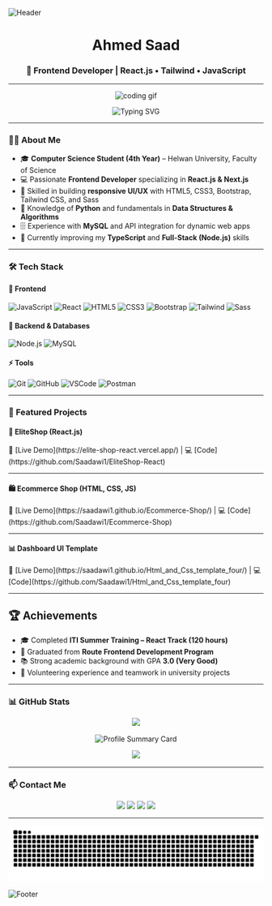 ![Header](https://capsule-render.vercel.app/api?type=waving&color=gradient&height=100&section=header)

<h1 align="center"><b>Ahmed Saad</b></h1>
<h3 align="center">🚀 Frontend Developer | React.js • Tailwind • JavaScript</h3>

---

<p align="center">
  <img src="https://media.giphy.com/media/LMcB8XospGZO8UQq87/giphy.gif" width="500" alt="coding gif"/>
</p>

<p align="center">
  <img src="https://readme-typing-svg.demolab.com?font=Fira+Code&weight=500&size=22&pause=1000&color=00C2FF&center=true&vCenter=true&width=500&lines=Frontend+Developer;React.js+Specialist;Tailwind+%26+Sass+Styling;Clean+Code+Enthusiast" alt="Typing SVG" />
</p>

---

### 👨‍💻 About Me
- 🎓 **Computer Science Student (4th Year)** – Helwan University, Faculty of Science  
- 💻 Passionate **Frontend Developer** specializing in **React.js & Next.js**  
- 🎨 Skilled in building **responsive UI/UX** with HTML5, CSS3, Bootstrap, Tailwind CSS, and Sass  
- 🐍 Knowledge of **Python** and fundamentals in **Data Structures & Algorithms**  
- 🗄️ Experience with **MySQL** and API integration for dynamic web apps  
- 🌱 Currently improving my **TypeScript** and **Full-Stack (Node.js)** skills  

---

### 🛠️ Tech Stack

#### 🚀 Frontend
![JavaScript](https://img.shields.io/badge/-JavaScript-F7DF1E?style=flat&logo=javascript&logoColor=black)
![React](https://img.shields.io/badge/-React-61DAFB?style=flat&logo=react&logoColor=black)
![HTML5](https://img.shields.io/badge/-HTML5-E34F26?style=flat&logo=html5&logoColor=white)
![CSS3](https://img.shields.io/badge/-CSS3-1572B6?style=flat&logo=css3&logoColor=white)
![Bootstrap](https://img.shields.io/badge/-Bootstrap-7952B3?style=flat&logo=bootstrap&logoColor=white)
![Tailwind](https://img.shields.io/badge/-TailwindCSS-06B6D4?style=flat&logo=tailwindcss&logoColor=white)
![Sass](https://img.shields.io/badge/-Sass-CC6699?style=flat&logo=sass&logoColor=white)

#### 🔧 Backend & Databases
![Node.js](https://img.shields.io/badge/-Node.js-339933?style=flat&logo=node.js&logoColor=white)
![MySQL](https://img.shields.io/badge/-MySQL-4479A1?style=flat&logo=mysql&logoColor=white)

#### ⚡ Tools
![Git](https://img.shields.io/badge/-Git-F05032?style=flat&logo=git&logoColor=white)
![GitHub](https://img.shields.io/badge/-GitHub-181717?style=flat&logo=github&logoColor=white)
![VSCode](https://img.shields.io/badge/-VSCode-007ACC?style=flat&logo=visualstudiocode&logoColor=white)
![Postman](https://img.shields.io/badge/-Postman-FF6C37?style=flat&logo=postman&logoColor=white)

---

### 💼 Featured Projects

#### 🛒 EliteShop (React.js)
<p align="center">
  <a href="https://elite-shop-react.vercel.app/">
  </a>
</p>
🔗 [Live Demo](https://elite-shop-react.vercel.app/) | 💻 [Code](https://github.com/Saadawi1/EliteShop-React)

---

#### 🛍️ Ecommerce Shop (HTML, CSS, JS)
<p align="center">
  <a href="https://saadawi1.github.io/Ecommerce-Shop/">
  </a>
</p>
🔗 [Live Demo](https://saadawi1.github.io/Ecommerce-Shop/) | 💻 [Code](https://github.com/Saadawi1/Ecommerce-Shop)

---

#### 📊 Dashboard UI Template
<p align="center">
  <a href="https://saadawi1.github.io/Html_and_Css_template_four/">
  </a>
</p>
🔗 [Live Demo](https://saadawi1.github.io/Html_and_Css_template_four/) | 💻 [Code](https://github.com/Saadawi1/Html_and_Css_template_four)

---

## 🏆 Achievements
- 🎓 Completed **ITI Summer Training – React Track (120 hours)**  
- 🚀 Graduated from **Route Frontend Development Program**  
- 📚 Strong academic background with GPA **3.0 (Very Good)**  
- 🤝 Volunteering experience and teamwork in university projects  

---

### 📊 GitHub Stats
<p align="center">
  <img src="https://github-readme-streak-stats.herokuapp.com/?user=Saadawi1&theme=dark&hide_border=true" />
</p>

<p align="center">
  <img src="https://github-profile-summary-cards.vercel.app/api/cards/profile-details?username=Saadawi1&theme=github_dark" alt="Profile Summary Card"/>
</p>

<p align="center">
  <img src="https://github-profile-trophy.vercel.app/?username=Saadawi1&theme=darkhub&title=Repositories,Commits,Followers,Experience"/>
</p>

---

### 📫 Contact Me
<p align="center">
  <a href="mailto:ahmedsaad4887@gmail.com"><img src="https://img.shields.io/badge/Email-Contact-red?style=for-the-badge&logo=gmail"/></a>
  <a href="https://www.linkedin.com/in/ahmed-saad-813303293"><img src="https://img.shields.io/badge/LinkedIn-Connect-blue?style=for-the-badge&logo=linkedin"/></a>
  <a href="https://github.com/Saadawi1"><img src="https://img.shields.io/badge/GitHub-Follow-black?style=for-the-badge&logo=github"/></a>
  <a href="https://wa.me/201158796343"><img src="https://img.shields.io/badge/WhatsApp-Chat-green?style=for-the-badge&logo=whatsapp"/></a>
</p>

---

![Snake animation](https://raw.githubusercontent.com/romanyn36/romanyn36/output/snake.svg)

![Footer](https://capsule-render.vercel.app/api?type=waving&color=gradient&height=100&section=footer)
